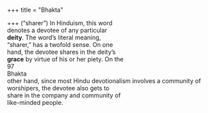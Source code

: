 +++
title = "Bhakta"

+++
(“sharer”) In Hinduism, this word  
denotes a devotee of any particular  
**deity**. The word’s literal meaning,  
“sharer,” has a twofold sense. On one  
hand, the devotee shares in the deity’s  
**grace** by virtue of his or her piety. On the  
97  
Bhakta  
other hand, since most Hindu devotionalism involves a community of  
worshipers, the devotee also gets to  
share in the company and community of  
like-minded people.
